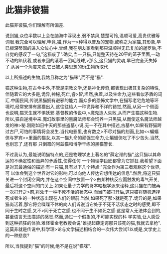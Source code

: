 # 此猫非彼猫

此猫非彼猫,你们理解有所偏差.

说到猫,众位半数以上会在脑海中浮现出,弱不禁风,楚楚可怜,温顺可爱,高贵优雅等词眼.我完全可以理解,毕竟,猫,作为一>种得以普及的宠物,或称之为家猫,其形象,早已根深蒂固的进入众位心中.曾经,我在朋友家看到那只温顺得无已复加的暹罗后,不
自觉的感叹了一句,"这猫废了".确实,当一只猫,只能整天待在20平的笼子里面,一动不动的趴伏着,或者来回的滚着一团毛线球,>那么,这只猫的灵魂,早已完全灭失掉了.从另一个角度来说,它已被人类思想的衍生物所取代.

以上所描述的生物,我姑且称之为"猫咪",而不是"猫".

猫这种生物,在古今中外,不管是宗教文学,还是神化传奇,都表现出极其复杂的特性,伴随着它的大多是,诡异,神秘,死亡,睿>智,坦然,执着,以及生命力,这些看似矛盾的词汇.中国民间,传说黑猫拥有避邪的能力,而众多的恐怖文学中,在描写老宅危地等环
境时,经常安排有黑猫出入,这往往给人一种诡异和不详的错觉,然而,从另一个侧面也说明,猫天生就不惧妖邪.基督教的传说中,>魔鬼造人失败,从而产生猫这种生物.所以,猫自逆境中来.魔幻故事里的黑魔法师都会饲养一只黑猫,从而使这名魔法师越发的神>秘.刚刚如日中天的那些盗墓小说,无一不在其中描述,古墓中,如果有野猫跨过古尸,可怕的事情将会发生.当代电影里,也有数之>不尽对猫的刻画,比如<<蝙蝠侠与罗宾>>里面的猫女,以其一猫九命的顽强生命力,让蝙蝠侠吃了不少苦头.当然,也别忘了,还有那
只倒霉的阿兹猫和博学干练的黑猫警长.

不过我认为,最能说明猫特点的,还是物理学史上著名的"薛定谔的猫",这只猫以其命运的不确定性和诡异的矛盾性,使得任何
一个物理学巨匠都曾为它抓狂.我希望下面是对其最通俗的描述:有一只猫,具有以下几个特点:"完全作为第三者观察这个世界,可
以体会到这个世界对它的影响,可以向他人传达它想传达的信息".然后,将这只猫关进一个封闭空间内,并在这个空间中放置一个>由某种核反应而触发的毒气开关,最后将这个空间的门关上.如果让量子力学的哥本哈根学派来诠释,这只猫在门被再一次打开之>前,将处于一种不死不活的状态中.而当门被打开后,这只猫将随机选择死或者生的一种状态出现在人们的眼前.当然,如果死了那>就是死了.诡异的是,如果猫尚活着,那它将会喋喋不休的向人们诉说当它处于不死不活状态之时的感受,即不同于生时之感,又不>同于死亡之感,也不同于生不如死之感.这是常人无法体会到的,甚至语言无法描述的感觉.然而,通过一个假象的,不可能实现的科
学实验,让人感受到这种抓狂的体验.难怪霍金老教授会说"谁提起薛定谔那只该死的猫,我就去拿枪".这莫非就是传说中,科学理>论与文学描述相结合的一次伟大尝试?以或是,文学史上的一种悲哀?

所以,当我提到"猫"的时候,绝不是在说"猫咪".
